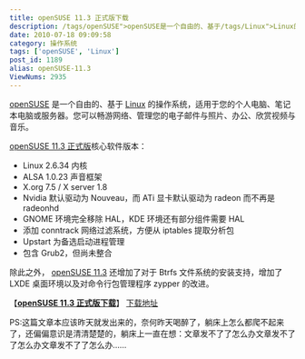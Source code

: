 ```yaml
---
title: openSUSE 11.3 正式版下载
description: /tags/openSUSE">openSUSE是一个自由的、基于/tags/Linux">Linux的操作系统，适用于您的个人电脑、笔记本电脑或服务器。您可以畅游网络、管理您的电子邮件与照片、办公、欣赏视频与音乐。
date: 2010-07-18 09:09:58
category: 操作系统
tags: ['openSUSE', 'Linux']
post_id: 1189
alias: openSUSE-11.3
ViewNums: 2935
---
```


[openSUSE](/tags/openSUSE) 是一个自由的、基于 [Linux](/tags/Linux) 的操作系统，适用于您的个人电脑、笔记本电脑或服务器。您可以畅游网络、管理您的电子邮件与照片、办公、欣赏视频与音乐。

[openSUSE 11.3 正式版](/blog/opensuse-113)核心软件版本：

* Linux 2.6.34 内核
* ALSA 1.0.23 声音框架
* X.org 7.5 / X server 1.8
* Nvidia 默认驱动为 Nouveau，而 ATi 显卡默认驱动为 radeon 而不再是 radeonhd
* GNOME 环境完全移除 HAL，KDE 环境还有部分组件需要 HAL
* 添加 conntrack 网络过滤系统，方便从 iptables 提取分析包
* Upstart 为备选启动进程管理
* 包含 Grub2，但尚未整合

除此之外， [openSUSE 11.3](/blog/opensuse-113) 还增加了对于 Btrfs 文件系统的安装支持，增加了 LXDE 桌面环境以及对命令行包管理程序 zypper 的改进。

【[**openSUSE 11.3 正式版下载**](/blog/opensuse-113)】
[下载地址](http://software.opensuse.org/113/en)

PS:这篇文章本应该昨天就发出来的，奈何昨天喝醉了，躺床上怎么都爬不起来了，还偏偏意识是清清楚楚的，躺床上一直在想：文章发不了了怎么办文章发不了了怎么办文章发不了了怎么办……

